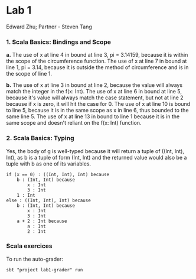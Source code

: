 # Lab 1

Edward Zhu; Partner - Steven Tang

### 1. Scala Basics: Bindings and Scope
**a.** The use of x at line 4 in bound at line 3, pi = 3.14159, because it is within the scope of the circumference function. The use of x at line 7 in bound at line 1, pi = 3.14, because it is outside the method of circumference and is in the scope of line 1.

**b.** The use of x at line 3 in bound at line 2, because the value will always match the integer in the f(x: Int). The use of x at line 6 in bound at line 5, because it's value will always match the case statement, but not at line 2 because if x is zero, it will hit the case for 0. The use of x at line 10 is bound to line 5, because it is in the same scope as x in line 6, thus bounded to the same line 5. The use of x at line 13 in bound to line 1 because it is in the same scope and doesn't reliant on the f(x: Int) function.

### 2. Scala Basics: Typing
Yes, the body of g is well-typed because it will return a tuple of ((Int, Int), Int), as b is a tuple of form (Int, Int) and the returned value would also be a tuple with b as one of its variables.

	if (x == 0) : ((Int, Int), Int) because
		b : (Int, Int) because
			x : Int
			3 : Int
		1 : Int
	else : ((Int, Int), Int) because
		b : (Int, Int) because
			x : Int
			3 : Int
		a + 2 : Int because
			a : Int
			2 : Int

### Scala exercices

To run the auto-grader:

	sbt "project lab1-grader" run